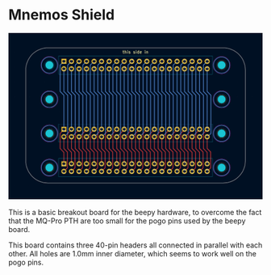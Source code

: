 # Mnemos Shield

![A render of the layout of the mnemos shield PCB](../../assets/hw-mnemos-shield-v2.png)

This is a basic breakout board for the beepy hardware, to overcome the fact that the MQ-Pro PTH are too small for the pogo pins used by the beepy board.

This board contains three 40-pin headers all connected in parallel with each other. All holes are 1.0mm inner diameter, which seems to work well on the pogo pins.
